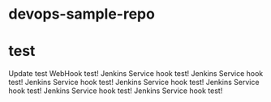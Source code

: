 # devops-sample-repo

# test
Update test
WebHook test!
Jenkins Service hook test!
Jenkins Service hook test!
Jenkins Service hook test!
Jenkins Service hook test!
Jenkins Service hook test!
Jenkins Service hook test!
Jenkins Service hook test!
